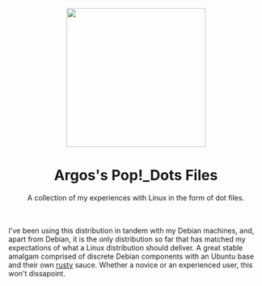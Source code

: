 <p align="center"><img src="https://user-images.githubusercontent.com/64110504/117901326-54076800-b288-11eb-9735-5ec61bc1b0b1.png" width="275px"></p>
<h1 align="center">Argos's Pop!_Dots Files</h1> 
<p align="center">A collection of my experiences with Linux in the form of dot files.</p><br><br>                                                                                
I've been using this distribution in tandem with my Debian machines, and, apart from Debian, it is the only distribution so far that has matched my expectations of what a Linux distribution should deliver. A great stable amalgam comprised of discrete Debian components with an Ubuntu base and their own <a href="https://github.com/orgs/pop-os/repositories?language=rust">rusty</a> sauce. Whether a novice or an experienced user, this won't dissapoint. 


